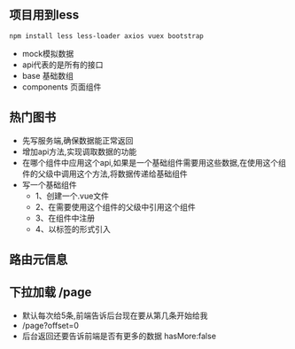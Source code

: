 ## 项目用到less
```
npm install less less-loader axios vuex bootstrap
```

- mock模拟数据
- api代表的是所有的接口
- base 基础数组
- components 页面组件

## 热门图书
- 先写服务端,确保数据能正常返回
- 增加api方法,实现调取数据的功能
- 在哪个组件中应用这个api,如果是一个基础组件需要用这些数据,在使用这个组件的父级中调用这个方法,将数据传递给基础组件
- 写一个基础组件 
    - 1、创建一个.vue文件 
    - 2、在需要使用这个组件的父级中引用这个组件
    - 3、在组件中注册
    - 4、以标签的形式引入

## 路由元信息
    
## 下拉加载 /page
- 默认每次给5条,前端告诉后台现在要从第几条开始给我
- /page?offset=0
- 后台返回还要告诉前端是否有更多的数据 hasMore:false
